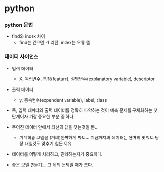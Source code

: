 # python

### python 문법

- find와 index 차이
  - find는 없으면 -1 리턴, index는 오류 뜸





### 데이터 사이언스

- 입력 데이터
  - X, 독립변수, 특징(feature), 설명변수(explanatory variable), descriptor

- 출력 데이터
  - y, 종속변수(expendent variable), label, class
- 즉, 입력 데이터와 출력 데이터를 정확히 파악하는 것이 예측 문제를 구체화하는 첫 단계이자 가장 중요한 부분 중 하나
- 주어진 데이터 안에서 최선의 값을 찾는것일 뿐... 
  - 기계학습 모델을 (거의)완벽하게 짜도... 지금까지의 데이터는 완벽히 맞춰도 당장 내일것도 맞추기 힘든 이유 
- 데이터를 어떻게 처리하고, 관리하는지가 중요하다.
- 좋은 모델 만들기는 그 뒤의 문제일 때가 크다..

